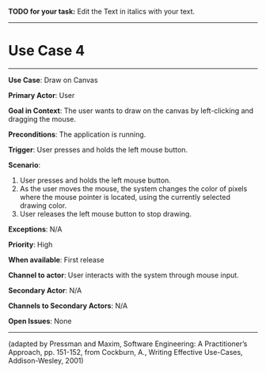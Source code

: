 **TODO for your task:** Edit the Text in italics with your text.

<hr>

# Use Case 4

<hr>

**Use Case**: Draw on Canvas

**Primary Actor**: User

**Goal in Context**: The user wants to draw on the canvas by left-clicking and dragging the mouse.

**Preconditions**: The application is running.

**Trigger**: User presses and holds the left mouse button.
  
**Scenario**: 
1. User presses and holds the left mouse button.
2. As the user moves the mouse, the system changes the color of pixels where the mouse pointer is located, using the currently selected drawing color.
3. User releases the left mouse button to stop drawing.
 
**Exceptions**: N/A

**Priority**: High

**When available**: First release

**Channel to actor**: User interacts with the system through mouse input.

**Secondary Actor**: N/A

**Channels to Secondary Actors**: N/A

**Open Issues**: None

<hr>



(adapted by Pressman and Maxim, Software Engineering: A Practitioner’s Approach, pp. 151-152, from Cockburn,
A., Writing Effective Use-Cases, Addison-Wesley, 2001)
